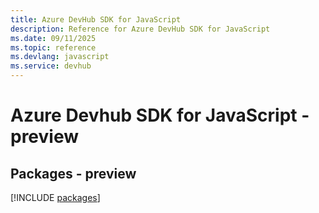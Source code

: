 ```yaml
---
title: Azure DevHub SDK for JavaScript
description: Reference for Azure DevHub SDK for JavaScript
ms.date: 09/11/2025
ms.topic: reference
ms.devlang: javascript
ms.service: devhub
---
```

# Azure Devhub SDK for JavaScript - preview
## Packages - preview
[!INCLUDE [packages](devhub-index.md)]